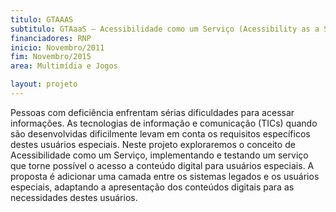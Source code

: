 ```yaml
---
titulo: GTAAAS
subtitulo: GTAaaS – Acessibilidade como um Serviço (Acessibility as a Service)
financiadores: RNP
inicio: Novembro/2011
fim: Novembro/2015
area: Multimídia e Jogos

layout: projeto
---
```


Pessoas com deficiência enfrentam sérias dificuldades para acessar informações. As tecnologias de informação e comunicação (TICs) quando são desenvolvidas dificilmente levam em conta os requisitos específicos destes usuários especiais. Neste projeto exploraremos o conceito de Acessibilidade como um Serviço, implementando e testando um serviço que torne possível o acesso a conteúdo digital para usuários especiais. A proposta é  adicionar uma camada entre os sistemas legados e os usuários especiais, adaptando a apresentação dos conteúdos digitais para as necessidades destes usuários.